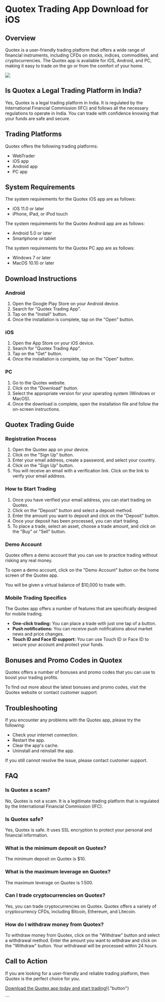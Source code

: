 # Quotex Trading App Download for iOS

## Overview

Quotex is a user-friendly trading platform that offers a wide range of
financial instruments, including CFDs on stocks, indices, commodities,
and cryptocurrencies. The Quotex app is available for iOS, Android, and
PC, making it easy to trade on the go or from the comfort of your home.

[![](https://static.quotex.io/files/1_en/300_250.jpg)](https://traff.sbs/brokerqxsignupf)

## Is Quotex a Legal Trading Platform in India?

Yes, Quotex is a legal trading platform in India. It is regulated by the
International Financial Commission (IFC) and follows all the necessary
regulations to operate in India. You can trade with confidence knowing
that your funds are safe and secure.

## Trading Platforms

Quotex offers the following trading platforms:

-   WebTrader
-   iOS app
-   Android app
-   PC app

## System Requirements

The system requirements for the Quotex iOS app are as follows:

-   iOS 11.0 or later
-   iPhone, iPad, or iPod touch

The system requirements for the Quotex Android app are as follows:

-   Android 5.0 or later
-   Smartphone or tablet

The system requirements for the Quotex PC app are as follows:

-   Windows 7 or later
-   MacOS 10.10 or later

## Download Instructions

### Android

1.  Open the Google Play Store on your Android device.
2.  Search for "Quotex Trading App".
3.  Tap on the "Install" button.
4.  Once the installation is complete, tap on the "Open" button.

### iOS

1.  Open the App Store on your iOS device.
2.  Search for "Quotex Trading App".
3.  Tap on the "Get" button.
4.  Once the installation is complete, tap on the "Open" button.

### PC

1.  Go to the Quotex website.
2.  Click on the "Download" button.
3.  Select the appropriate version for your operating system (Windows or
    MacOS).
4.  Once the download is complete, open the installation file and follow
    the on-screen instructions.

## Quotex Trading Guide

### Registration Process

1.  Open the Quotex app on your device.
2.  Click on the "Sign Up" button.
3.  Enter your email address, create a password, and select your
    country.
4.  Click on the "Sign Up" button.
5.  You will receive an email with a verification link. Click on the
    link to verify your email address.

### How to Start Trading

1.  Once you have verified your email address, you can start trading on
    Quotex.
2.  Click on the "Deposit" button and select a deposit method.
3.  Enter the amount you want to deposit and click on the
    "Deposit" button.
4.  Once your deposit has been processed, you can start trading.
5.  To place a trade, select an asset, choose a trade amount, and click
    on the "Buy" or "Sell" button.

### Demo Account

Quotex offers a demo account that you can use to practice trading
without risking any real money.

To open a demo account, click on the "Demo Account" button on the
home screen of the Quotex app.

You will be given a virtual balance of \$10,000 to trade with.

### Mobile Trading Specifics

The Quotex app offers a number of features that are specifically
designed for mobile trading.

-   **One-click trading:** You can place a trade with just one tap of a
    button.
-   **Push notifications:** You can receive push notifications about
    market news and price changes.
-   **Touch ID and Face ID support:** You can use Touch ID or Face ID to
    secure your account and protect your funds.

## Bonuses and Promo Codes in Quotex

Quotex offers a number of bonuses and promo codes that you can use to
boost your trading profits.

To find out more about the latest bonuses and promo codes, visit the
Quotex website or contact customer support.

## Troubleshooting

If you encounter any problems with the Quotex app, please try the
following:

-   Check your internet connection.
-   Restart the app.
-   Clear the app\'s cache.
-   Uninstall and reinstall the app.

If you still cannot resolve the issue, please contact customer support.

## FAQ

### Is Quotex a scam?

No, Quotex is not a scam. It is a legitimate trading platform that is
regulated by the International Financial Commission (IFC).

### Is Quotex safe?

Yes, Quotex is safe. It uses SSL encryption to protect your personal and
financial information.

### What is the minimum deposit on Quotex?

The minimum deposit on Quotex is \$10.

### What is the maximum leverage on Quotex?

The maximum leverage on Quotex is 1:500.

### Can I trade cryptocurrencies on Quotex?

Yes, you can trade cryptocurrencies on Quotex. Quotex offers a variety
of cryptocurrency CFDs, including Bitcoin, Ethereum, and Litecoin.

### How do I withdraw money from Quotex?

To withdraw money from Quotex, click on the "Withdraw" button and
select a withdrawal method. Enter the amount you want to withdraw and
click on the "Withdraw" button. Your withdrawal will be processed
within 24 hours.

## Call to Action

If you are looking for a user-friendly and reliable trading platform,
then Quotex is the perfect choice for you.

[Download the Quotex app today and start
trading!](\%22https://traff.sbs/quotexonelink\%22){."button"}

\`\`\`

